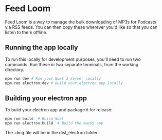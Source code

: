 # Feed Loom

Feed Loom is a way to manage the bulk downloading of MP3s for Podcasts via RSS feeds. You can then copy these wherever you'd like so that you can listen to them offline.

## Running the app locally

To run this locally for development purposes, you'll need to run two commands. Run these in two separate terminals, from the working directory.

```sh
npm run dev # Run your Nuxt 3 server locally
npm run electron:dev # Build your electron app locally
```

## Building your electron app

To build your electron app and package it for release:

```sh
npm run build  # Build Nuxt
npm run electron:build  # Build the macOS app
```

The .dmg file will be in the dist_electron folder.